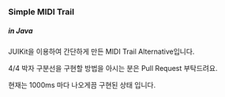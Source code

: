 ### Simple MIDI Trail
##### in Java


JUIKit을 이용하여 간단하게 만든 MIDI Trail Alternative입니다.

4/4 박자 구분선을 구현할 방법을 아시는 분은 Pull Request 부탁드려요.

현재는 1000ms 마다 나오게끔 구현된 상태 입니다.